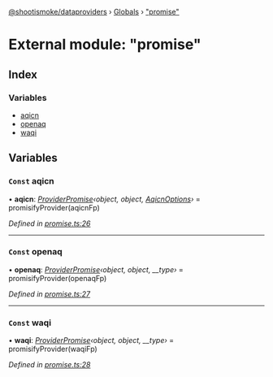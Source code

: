 [@shootismoke/dataproviders](../README.md) › [Globals](../globals.md) › ["promise"](_promise_.md)

# External module: "promise"

## Index

### Variables

* [aqicn](_promise_.md#const-aqicn)
* [openaq](_promise_.md#const-openaq)
* [waqi](_promise_.md#const-waqi)

## Variables

### `Const` aqicn

• **aqicn**: *[ProviderPromise](../interfaces/_types_.providerpromise.md)‹object, object, [AqicnOptions](../interfaces/_providers_aqicn_fetchby_.aqicnoptions.md)›* =  promisifyProvider(aqicnFp)

*Defined in [promise.ts:26](https://github.com/shootismoke/common/blob/5e67d25/packages/dataproviders/src/promise.ts#L26)*

___

### `Const` openaq

• **openaq**: *[ProviderPromise](../interfaces/_types_.providerpromise.md)‹object, object, __type›* =  promisifyProvider(openaqFp)

*Defined in [promise.ts:27](https://github.com/shootismoke/common/blob/5e67d25/packages/dataproviders/src/promise.ts#L27)*

___

### `Const` waqi

• **waqi**: *[ProviderPromise](../interfaces/_types_.providerpromise.md)‹object, object, __type›* =  promisifyProvider(waqiFp)

*Defined in [promise.ts:28](https://github.com/shootismoke/common/blob/5e67d25/packages/dataproviders/src/promise.ts#L28)*
